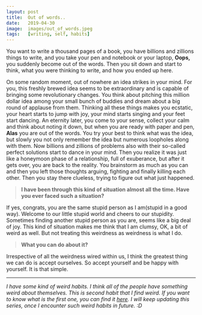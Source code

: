```yaml
---
layout: post
title:  Out of words..
date:   2019-04-30
image:  images/out_of_words.jpeg
tags:   [writing, self, habits]
---
```

You want to write a thousand pages of a book, you have billions and zillions things to write, and you take your pen and notebook or your laptop, **Oops,** you suddenly become out of the words. Then you sit down and start to think, what you were thinking to write, and how you ended up here.

On some random moment, out of nowhere an idea strikes in your mind. For you, this freshly brewed idea seems to be extraordinary and is capable of bringing some revolutionary changes. You think about pitching this million dollar idea among your small bunch of buddies and dream about a big round of applause from them. Thinking all these things makes you ecstatic, your heart starts to jump with joy, your mind starts singing and your feet start dancing. An eternity later, you come to your sense, collect your calm and think about noting it down, but when you are ready with paper and pen, **Alas** you are out of the words. You try your best to think what was the idea, but slowly you not only remember the idea but numerous loopholes along with them. Now billions and zillions of problems also with their so-called perfect solutions start to dance in your mind. Then you realize it was just like a honeymoon phase of a relationship, full of exuberance, but after it gets over, you are back to the reality. You brainstorm as much as you can and then you left those thoughts arguing, fighting and finally killing each other. Then you stay there clueless, trying to figure out what just happened.

> **I have been through this kind of situation almost all the time. Have you ever faced such a situation?**

If yes, congrats, you are the same stupid person as I am(stupid in a good way). Welcome to our little stupid world and cheers to our stupidity. Sometimes finding another stupid person as you are, seems like a big deal of joy. This kind of situation makes me think that I am clumsy, OK, a bit of weird as well. But not treating this weirdness as weirdness is what I do.

> **What you can do about it?**

Irrespective of all the weirdness wired within us, I think the greatest thing we can do is accept ourselves. So accept yourself and be happy with yourself. It is that simple.

---

<i>I have some kind of weird habits. I think all of the people have something weird about themselves. This is second habit that I find weird. If you want to know what is the first one, you can find it [here](https://pinksi.github.io/2016/10/03/habits/). I will keep updating this series, once I encounter such weird habits in future. :D </i>

